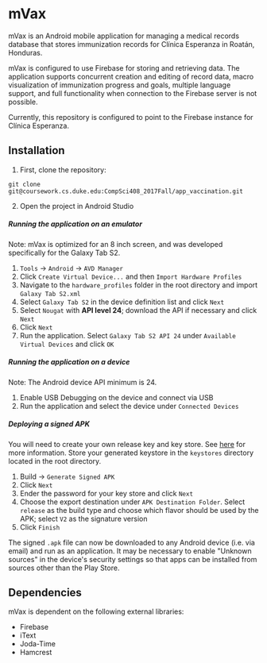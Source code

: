 # mVax

mVax is an Android mobile application for managing a medical records database that stores immunization records for Clínica Esperanza in Roatán, Honduras.

mVax is configured to use Firebase for storing and retrieving data. The application supports concurrent creation and editing of record data, macro visualization of immunization progress and goals, multiple language support, and full functionality when connection to the Firebase server is not possible.

Currently, this repository is configured to point to the Firebase instance for Clínica Esperanza.


[//]: # (change above to reflect instructions for configuring for any Firebase instance)

## Installation

1. First, clone the repository:

`git clone git@coursework.cs.duke.edu:CompSci408_2017Fall/app_vaccination.git`

2. Open the project in Android Studio

##### Running the application on an emulator 

Note: mVax is optimized for an 8 inch screen, and was developed specifically for the Galaxy Tab S2.

1. `Tools` &rarr; `Android` &rarr; `AVD Manager`
2. Click `Create Virtual Device...` and then `Import Hardware Profiles`
3. Navigate to the `hardware_profiles` folder in the root directory and import `Galaxy Tab S2.xml`
4. Select `Galaxy Tab S2` in the device definition list and click `Next`
5. Select `Nougat` with **API level 24**; download the API if necessary and click `Next`
6. Click `Next`
7. Run the application. Select `Galaxy Tab S2 API 24` under `Available Virtual Devices` and click `OK`

##### Running the application on a device

Note: The Android device API minimum is 24.

1. Enable USB Debugging on the device and connect via USB
2. Run the application and select the device under `Connected Devices`

##### Deploying a signed APK

You will need to create your own release key and key store. See [here](https://developer.android.com/studio/publish/app-signing.html) for more information. Store your generated keystore in the `keystores` directory located in the root directory.
1. Build &rarr; `Generate Signed APK`
2. Click `Next`
3. Ender the password for your key store and click `Next`
4. Choose the export destination under `APK Destination Folder`. Select `release` as the build type and choose which flavor should be used by the APK; select `V2` as the signature version
5. Click `Finish`

The signed `.apk` file can now be downloaded to any Android device (i.e. via email) and run as an application. It may be necessary to enable "Unknown sources" in the device's security settings so that apps can be installed from sources other than the Play Store.

## Dependencies

mVax is dependent on the following external libraries:

* Firebase
* iText
* Joda-Time
* Hamcrest